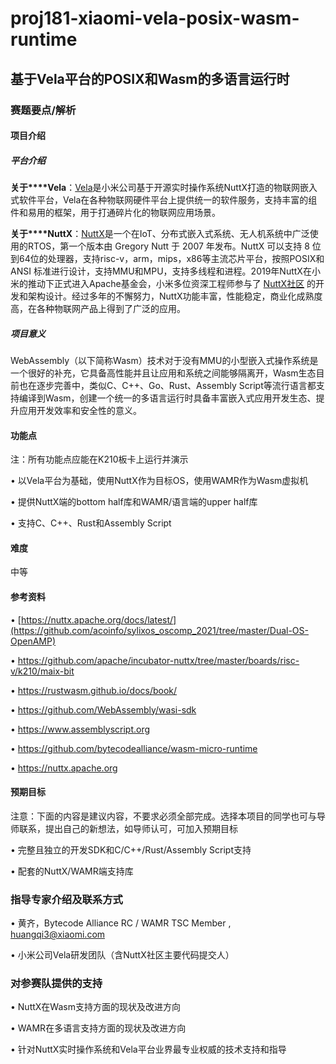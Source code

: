 # proj181-xiaomi-vela-posix-wasm-runtime

## 基于Vela平台的POSIX和Wasm的多语言运行时

### 赛题要点/解析

#### 项目介绍

##### 平台介绍

**关于****Vela**：[Vela](https://iot.mi.com/vela)是小米公司基于开源实时操作系统NuttX打造的物联网嵌入式软件平台，Vela在各种物联网硬件平台上提供统一的软件服务，支持丰富的组件和易用的框架，用于打通碎片化的物联网应用场景。

**关于****NuttX**：[NuttX](https://nuttx.apache.org/docs/latest/)是一个在IoT、分布式嵌入式系统、无人机系统中广泛使用的RTOS，第一个版本由 Gregory Nutt 于 2007 年发布。NuttX 可以支持 8 位到64位的处理器，支持risc-v，arm，mips，x86等主流芯片平台，按照POSIX和 ANSI 标准进行设计，支持MMU和MPU，支持多线程和进程。2019年NuttX在小米的推动下正式进入Apache基金会，小米多位资深工程师参与了 [NuttX社区](https://github.com/apache/incubator-nuttx) 的开发和架构设计。经过多年的不懈努力，NuttX功能丰富，性能稳定，商业化成熟度高，在各种物联网产品上得到了广泛的应用。

##### 项目意义

WebAssembly（以下简称Wasm）技术对于没有MMU的小型嵌入式操作系统是一个很好的补充，它具备高性能并且让应用和系统之间能够隔离开，Wasm生态目前也在逐步完善中，类似C、C++、Go、Rust、Assembly Script等流行语言都支持编译到Wasm，创建一个统一的多语言运行时具备丰富嵌入式应用开发生态、提升应用开发效率和安全性的意义。

#### 功能点

注：所有功能点应能在K210板卡上运行并演示

• 以Vela平台为基础，使用NuttX作为目标OS，使用WAMR作为Wasm虚拟机

• 提供NuttX端的bottom half库和WAMR/语言端的upper half库

• 支持C、C++、Rust和Assembly Script

#### 难度

中等

#### 参考资料

• [https://nuttx.apache.org/docs/latest/](https://github.com/acoinfo/sylixos_oscomp_2021/tree/master/Dual-OS-OpenAMP)

• https://github.com/apache/incubator-nuttx/tree/master/boards/risc-v/k210/maix-bit

• https://rustwasm.github.io/docs/book/

• https://github.com/WebAssembly/wasi-sdk

• https://www.assemblyscript.org

• https://github.com/bytecodealliance/wasm-micro-runtime

• https://nuttx.apache.org

#### 预期目标

注意：下面的内容是建议内容，不要求必须全部完成。选择本项目的同学也可与导师联系，提出自己的新想法，如导师认可，可加入预期目标

• 完整且独立的开发SDK和C/C++/Rust/Assembly Script支持

• 配套的NuttX/WAMR端支持库

### 指导专家介绍及联系方式

• 黄齐，Bytecode Alliance RC / WAMR TSC Member , huangqi3@xiaomi.com

• 小米公司Vela研发团队（含NuttX社区主要代码提交人）

### 对参赛队提供的支持

• NuttX在Wasm支持方面的现状及改进方向

• WAMR在多语言支持方面的现状及改进方向

• 针对NuttX实时操作系统和Vela平台业界最专业权威的技术支持和指导
